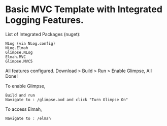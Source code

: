 # Basic MVC Template with Integrated Logging Features.

List of Integrated Packages (nuget):

    NLog (via NLog.config)
    NLog.Elmah
    Glimpse.NLog
    Elmah.MVC
    Glimpse.MVC5


All features configured. Download > Build > Run > Enable Glimpse, All Done!

To enable Glimpse,

    Build and run
    Navigate to : /glimpse.axd and click "Turn Glimpse On"


To access Elmah,

    Navigate to : /elmah
